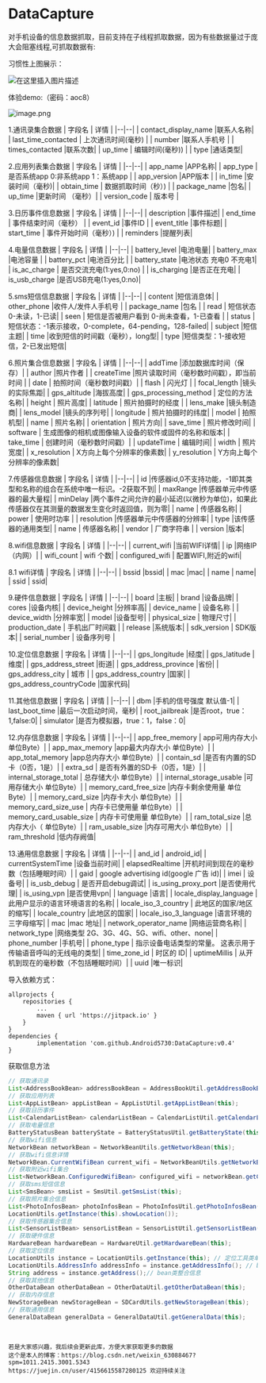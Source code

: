 # DataCapture
对手机设备的信息数据抓取，目前支持在子线程抓取数据，因为有些数据量过于庞大会阻塞线程,可抓取数据有:

习惯性上图展示：

![在这里插入图片描述](https://p3-juejin.byteimg.com/tos-cn-i-k3u1fbpfcp/b26f4f38bf0e431e93025be1f3b2888e~tplv-k3u1fbpfcp-zoom-1.image)

体验demo:（密码：aoc8）

![image.png](https://p9-juejin.byteimg.com/tos-cn-i-k3u1fbpfcp/89e0ab9d7c3147cd89d4d163664ab626~tplv-k3u1fbpfcp-jj-mark:0:0:0:0:q75.image#?w=190&h=190&s=1383&e=png&b=ffffff)

1.通讯录集合数据
| 字段名 | 详情 |
|--|--|
| contact_display_name |联系人名称|
| last_time_contacted | 上次通讯时间(毫秒) |
| number |联系人手机号 |
| times_contacted |联系次数|
| up_time | 编辑时间(毫秒)) |
| type |通话类型|

2.应用列表集合数据
| 字段名 | 详情 |
|--|--|
| app_name |APP名称|
| app_type | 是否系统app 0:非系统app 1：系统app |
| app_version |APP版本 |
| in_time |安装时间（毫秒)|
| obtain_time | 数据抓取时间（秒）) |
| package_name |包名|
| up_time |更新时间 （毫秒）|
| version_code |  版本号 |

3.日历事件信息数据
| 字段名 | 详情 |
|--|--|
| description |事件描述|
| end_time | 事件结束时间（毫秒） |
| event_id |事件ID |
| event_title |事件标题|
| start_time | 事件开始时间（毫秒）) |
| reminders |提醒列表|

4.电量信息数据
| 字段名 | 详情 |
|--|--|
| battery_level |电池电量|
| battery_max |电池容量 |
| battery_pct |电池百分比 |
| battery_state |电池状态 充电0 不充电1|
| is_ac_charge | 是否交流充电(1:yes,0:no) |
| is_charging |是否正在充电|
| is_usb_charge |是否USB充电(1:yes,0:no)|

5.sms短信信息数据
| 字段名 | 详情 |
|--|--|
| content |短信消息体|
| other_phone |收件⼈/发件⼈⼿机号 |
| package_name |包名 |
| read | 短信状态 0-未读，1-已读|
| seen | 短信是否被用户看到 0-尚未查看，1-已查看 |
| status |短信状态：-1表示接收，0-complete，64-pending，128-failed|
| subject |短信主题|
| time |收到短信的时间戳（毫秒），long型|
| type |短信类型：1-接收短信，2-已发出短信|

6.照片集合信息数据
| 字段名 | 详情 |
|--|--|
| addTime |添加数据库时间（保存）|
| author |照片作者 |
| createTime |照片读取时间（毫秒数时间戳），即当前时间 |
| date | 拍照时间（毫秒数时间戳）|
| flash | 闪光灯 |
| focal_length |镜头的实际焦距|
| gps_altitude |海拔高度|
| gps_processing_method | 定位的方法名称|
| height | 照片高度|
| latitude | 照片拍摄时的经度 |
| lens_make |镜头制造商|
| lens_model |镜头的序列号|
| longitude | 照片拍摄时的纬度|
| model | 拍照机型|
| name | 照片名称|
| orientation |  照片方向|
| save_time | 照片修改时间|
| software | 生成图像的相机或图像输入设备的软件或固件的名称和版本|
| take_time |  创建时间（毫秒数时间戳）|
| updateTime | 编辑时间|
| width | 照片宽度|
| x_resolution |  X方向上每个分辨率的像素数|
| y_resolution |  Y方向上每个分辨率的像素数|

7.传感器信息数据
| 字段名 | 详情 |
|--|--|
| id |传感器id,0不支持功能，-1即其类型和名称的组合在系统中唯一标识。-2获取不到|
| maxRange |传感器单元中传感器的最大量程|
| minDelay |两个事件之间允许的最小延迟(以微秒为单位)，如果此传感器仅在其测量的数据发生变化时返回值，则为零|
| name | 传感器名称|
| power | 使用时功率 |
| resolution |传感器单元中传感器的分辨率|
| type |该传感器的通用类型|
| name | 传感器名称|
| vendor | 厂商字符串 |
| version |版本|

8.wifi信息数据
| 字段名 | 详情 |
|--|--|
| current_wifi |当前WIFI详情|
| ip |网络IP（内网）|
| wifi_count | wifi 个数|
| configured_wifi | 配置WIFI,附近的wifi|

8.1 wifi详情
| 字段名 | 详情 |
|--|--|
| bssid |bssid|
| mac |mac|
| name | name|
| ssid | ssid|

9.硬件信息数据
| 字段名 | 详情 |
|--|--|
| board |主板|
| brand |设备品牌|
| cores |设备内核|
| device_height |分辨率高|
| device_name | 设备名称 |
| device_width |分辨率宽|
| model |设备型号|
| physical_size | 物理尺寸|
| production_date | 手机出厂时间戳 |
| release |系统版本|
| sdk_version | SDK版本|
| serial_number | 设备序列号 |

10.定位信息数据
| 字段名 | 详情 |
|--|--|
| gps_longitude |经度|
| gps_latitude |维度|
| gps_address_street |街道|
| gps_address_province |省份|
| gps_address_city | 城市 |
| gps_address_country |国家|
| gps_address_countryCode |国家代码|

11.其他信息数据
| 字段名 | 详情 |
|--|--|
| dbm |手机的信号强度 默认值-1|
| last_boot_time |最后一次启动时间，毫秒|
| root_jailbreak |是否root，true：1,false:0|
| simulator |是否为模拟器，true：1，false：0|

12.内存信息数据
| 字段名 | 详情 |
|--|--|
| app_free_memory | app可用内存大小 单位Byte）|
| app_max_memory |app最大内存大小 单位Byte）|
| app_total_memory |app总内存大小 单位Byte）|
| contain_sd |是否有内置的SD卡（0否，1是）|
| extra_sd | 是否有外置的SD卡（0否，1是）|
| internal_storage_total | 总存储大小 单位Byte）|
| internal_storage_usable |可用存储大小 单位Byte）|
| memory_card_free_size |内存卡剩余使用量 单位Byte）|
| memory_card_size |内存卡大小 单位Byte）|
| memory_card_size_use | 内存卡已使用量 单位Byte）|
| memory_card_usable_size | 内存卡可使用量 单位Byte）|
| ram_total_size |总内存大小（ 单位Byte）|
| ram_usable_size |内存可用大小 单位Byte）|
| ram_threshold |低内存阙值|

13.通用信息数据
| 字段名 | 详情 |
|--|--|
| and_id | android_id|
| currentSystemTime |设备当前时间|
| elapsedRealtime |开机时间到现在的毫秒数（包括睡眠时间）|
| gaid | google advertising id(google 广告 id)|
| imei | 设备号|
| is_usb_debug | 是否开启debug调试|
| is_using_proxy_port |是否使用代理|
| is_using_vpn |是否使用vpn|
| language |语言|
| locale_display_language | 此用户显示的语言环境语言的名称|
| locale_iso_3_country | 此地区的国家/地区的缩写|
| locale_country |此地区的国家|
| locale_iso_3_language |语言环境的三字母缩写|
| mac |mac 地址|
| network_operator_name |网络运营商名称|
| network_type |网络类型 2G、3G、4G、5G、wifi、other、none|
| phone_number |手机号|
| phone_type |  指示设备电话类型的常量。 这表示用于传输语音呼叫的无线电的类型|
| time_zone_id | 时区的 ID|
| uptimeMillis | 从开机到现在的毫秒数（不包括睡眠时间）|
| uuid |唯一标识|

导入依赖方式：

    allprojects {
        repositories {
            ...
            maven { url 'https://jitpack.io' }
        }
    }
    dependencies {
	        implementation 'com.github.Android5730:DataCapture:v0.4'
	}

获取信息方法
```java
// 获取通讯录
List<AddressBookBean> addressBookBean = AddressBookUtil.getAddressBookBean(getBaseContext());
// 获取应用列表
List<AppListBean> appListBean = AppListUtil.getAppListBean(this);
// 获取日历事件
List<CalendarListBean> calendarListBean = CalendarListUtil.getCalendarListBean(this);
// 获取电量信息
BatteryStatusBean batteryState = BatteryStatusUtil.getBatteryState(this);
// 获取wifi信息
NetworkBean networkBean = NetworkBeanUtils.getNetworkBean(this);
// 获取wifi信息详情
NetworkBean.CurrentWifiBean current_wifi = NetworkBeanUtils.getNetworkBean(this).getCurrent_wifi();
// 获取附近wifi集合
List<NetworkBean.ConfiguredWifiBean> configured_wifi = networkBean.getConfigured_wifi();
// 获取sms短信信息
List<SmsBean> smsList = SmsUtil.getSmsList(this);
// 获取照片集合信息
List<PhotoInfosBean> photoInfosBean = PhotoInfosUtil.getPhotoInfosBean(this, 
LocationUtils.getInstance(this).showLocation());
// 获取传感器集合信息
List<SensorListBean> sensorListBean = SensorListUtil.getSensorListBean(this);
// 获取硬件信息
HardwareBean hardwareBean = HardwareUtil.getHardwareBean(this);
// 获取定位信息
LocationUtils instance = LocationUtils.getInstance(this); // 定位工具类单例对象
LocationUtils.AddressInfo addressInfo = instance.getAddressInfo(); // bean信息
String address = instance.getAddress();// bean类整合信息
// 获取其他信息
OtherDataBean otherDataBean = OtherDataUtil.getOtherDataBean(this);
// 获取内存信息
NewStorageBean newStorageBean = SDCardUtils.getNewStorageBean(this);
// 获取通用信息
GeneralDataBean generalData = GeneralDataUtil.getGeneralData(this);




```
    若是大家感兴趣，我后续会更新此库，方便大家获取更多的数据
    这个是本人的博客：https://blog.csdn.net/weixin_63088467?spm=1011.2415.3001.5343 
    https://juejin.cn/user/4156615587280125 欢迎持续关注
